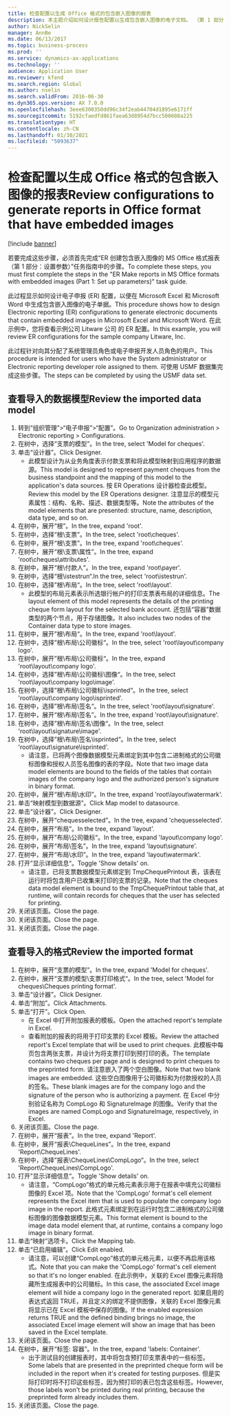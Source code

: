 ```yaml
---
title: 检查配置以生成 Office 格式的包含嵌入图像的报表
description: 本主题介绍如何设计报告配置以生成包含嵌入图像的电子文档。 （第 1 部分 - 设置参数）。
author: NickSelin
manager: AnnBe
ms.date: 06/13/2017
ms.topic: business-process
ms.prod: ''
ms.service: dynamics-ax-applications
ms.technology: ''
audience: Application User
ms.reviewer: kfend
ms.search.region: Global
ms.author: nselin
ms.search.validFrom: 2016-06-30
ms.dyn365.ops.version: AX 7.0.0
ms.openlocfilehash: 3eee6300350dd96c34f2eab44704d1895e6171ff
ms.sourcegitcommit: 5192cfaedfd861faea63d8954d7bcc500608a225
ms.translationtype: HT
ms.contentlocale: zh-CN
ms.lasthandoff: 01/30/2021
ms.locfileid: "5093637"
---
```

# <a name="review-configurations-to-generate-reports-in-office-format-that-have-embedded-images"></a><span data-ttu-id="7120f-104">检查配置以生成 Office 格式的包含嵌入图像的报表</span><span class="sxs-lookup"><span data-stu-id="7120f-104">Review configurations to generate reports in Office format that have embedded images</span></span>

[!include [banner](../../includes/banner.md)]

<span data-ttu-id="7120f-105">若要完成这些步骤，必须首先完成“ER 创建包含嵌入图像的 MS Office 格式报表（第 1 部分：设置参数）”任务指南中的步骤。</span><span class="sxs-lookup"><span data-stu-id="7120f-105">To complete these steps, you must first complete the steps in the "ER Make reports in MS Office formats with embedded images (Part 1: Set up parameters)" task guide.</span></span>

<span data-ttu-id="7120f-106">此过程显示如何设计电子申报 (ER) 配置，以便在 Microsoft Excel 和 Microsoft Word 中生成包含嵌入图像的电子单据。</span><span class="sxs-lookup"><span data-stu-id="7120f-106">This procedure shows how to design Electronic reporting (ER) configurations to generate electronic documents that contain embedded images in Microsoft Excel and Microsoft Word.</span></span> <span data-ttu-id="7120f-107">在此示例中，您将查看示例公司 Litware 公司 的 ER 配置。</span><span class="sxs-lookup"><span data-stu-id="7120f-107">In this example, you will review ER configurations for the sample company Litware, Inc.</span></span> 

<span data-ttu-id="7120f-108">此过程针对向其分配了系统管理员角色或电子申报开发人员角色的用户。</span><span class="sxs-lookup"><span data-stu-id="7120f-108">This procedure is intended for users who have the System administrator or Electronic reporting developer role assigned to them.</span></span> <span data-ttu-id="7120f-109">可使用 USMF 数据集完成这些步骤。</span><span class="sxs-lookup"><span data-stu-id="7120f-109">The steps can be completed by using the USMF data set.</span></span>


## <a name="review-the-imported-data-model"></a><span data-ttu-id="7120f-110">查看导入的数据模型</span><span class="sxs-lookup"><span data-stu-id="7120f-110">Review the imported data model</span></span>
1. <span data-ttu-id="7120f-111">转到“组织管理”>“电子申报”>“配置”。</span><span class="sxs-lookup"><span data-stu-id="7120f-111">Go to Organization administration > Electronic reporting > Configurations.</span></span>
2. <span data-ttu-id="7120f-112">在树中，选择“支票的模型”。</span><span class="sxs-lookup"><span data-stu-id="7120f-112">In the tree, select 'Model for cheques'.</span></span>
3. <span data-ttu-id="7120f-113">单击“设计器”。</span><span class="sxs-lookup"><span data-stu-id="7120f-113">Click Designer.</span></span>
    * <span data-ttu-id="7120f-114">此模型设计为从业务角度表示付款支票和将此模型映射到应用程序的数据源。</span><span class="sxs-lookup"><span data-stu-id="7120f-114">This model is designed to represent payment cheques from the business standpoint and the mapping of this model to the application's data sources.</span></span> <span data-ttu-id="7120f-115">按 ER Operations 设计器检查此模型。</span><span class="sxs-lookup"><span data-stu-id="7120f-115">Review this model by the ER Operations designer.</span></span> <span data-ttu-id="7120f-116">注意显示的模型元素属性：结构、名称、描述、数据类型等。</span><span class="sxs-lookup"><span data-stu-id="7120f-116">Note the attributes of the model elements that are presented: structure, name, description, data type, and so on.</span></span>   
4. <span data-ttu-id="7120f-117">在树中，展开“根”。</span><span class="sxs-lookup"><span data-stu-id="7120f-117">In the tree, expand 'root'.</span></span>
5. <span data-ttu-id="7120f-118">在树中，选择“根\支票”。</span><span class="sxs-lookup"><span data-stu-id="7120f-118">In the tree, select 'root\cheques'.</span></span>
6. <span data-ttu-id="7120f-119">在树中，展开“根\支票”。</span><span class="sxs-lookup"><span data-stu-id="7120f-119">In the tree, expand 'root\cheques'.</span></span>
7. <span data-ttu-id="7120f-120">在树中，展开“根\支票\属性”。</span><span class="sxs-lookup"><span data-stu-id="7120f-120">In the tree, expand 'root\cheques\attributes'.</span></span>
8. <span data-ttu-id="7120f-121">在树中，展开“根\付款人”。</span><span class="sxs-lookup"><span data-stu-id="7120f-121">In the tree, expand 'root\payer'.</span></span>
9. <span data-ttu-id="7120f-122">在树中，选择“根\istestrun“.</span><span class="sxs-lookup"><span data-stu-id="7120f-122">In the tree, select 'root\istestrun'.</span></span>
10. <span data-ttu-id="7120f-123">在树中，选择”根\布局“。</span><span class="sxs-lookup"><span data-stu-id="7120f-123">In the tree, select 'root\layout'.</span></span>
    * <span data-ttu-id="7120f-124">此模型的布局元素表示所选银行帐户的打印支票表布局的详细信息。</span><span class="sxs-lookup"><span data-stu-id="7120f-124">The layout element of this model represents the details of the printing cheque form layout for the selected bank account.</span></span> <span data-ttu-id="7120f-125">还包括“容器”数据类型的两个节点，用于存储图像。</span><span class="sxs-lookup"><span data-stu-id="7120f-125">It also includes two nodes of the Container data type to store images.</span></span>   
11. <span data-ttu-id="7120f-126">在树中，展开”根\布局“。</span><span class="sxs-lookup"><span data-stu-id="7120f-126">In the tree, expand 'root\layout'.</span></span>
12. <span data-ttu-id="7120f-127">在树中，选择”根\布局\公司徽标“。</span><span class="sxs-lookup"><span data-stu-id="7120f-127">In the tree, select 'root\layout\company logo'.</span></span>
13. <span data-ttu-id="7120f-128">在树中，展开”根\布局\公司徽标“。</span><span class="sxs-lookup"><span data-stu-id="7120f-128">In the tree, expand 'root\layout\company logo'.</span></span>
14. <span data-ttu-id="7120f-129">在树中，选择”根\布局\公司徽标\图像“。</span><span class="sxs-lookup"><span data-stu-id="7120f-129">In the tree, select 'root\layout\company logo\image'.</span></span>
15. <span data-ttu-id="7120f-130">在树中，选择”根\布局\公司徽标\isprinted“。</span><span class="sxs-lookup"><span data-stu-id="7120f-130">In the tree, select 'root\layout\company logo\isprinted'.</span></span>
16. <span data-ttu-id="7120f-131">在树中，选择”根\布局\签名“。</span><span class="sxs-lookup"><span data-stu-id="7120f-131">In the tree, select 'root\layout\signature'.</span></span>
17. <span data-ttu-id="7120f-132">在树中，展开“根\布局\签名”。</span><span class="sxs-lookup"><span data-stu-id="7120f-132">In the tree, expand 'root\layout\signature'.</span></span>
18. <span data-ttu-id="7120f-133">在树中，选择”根\布局\签名\图像“。</span><span class="sxs-lookup"><span data-stu-id="7120f-133">In the tree, select 'root\layout\signature\image'.</span></span>
19. <span data-ttu-id="7120f-134">在树中，选择”根\布局\签名\isprinted“。</span><span class="sxs-lookup"><span data-stu-id="7120f-134">In the tree, select 'root\layout\signature\isprinted'.</span></span>
    * <span data-ttu-id="7120f-135">请注意，已将两个图像数据模型元素绑定到其中包含二进制格式的公司徽标图像和授权人员签名图像的表的字段。</span><span class="sxs-lookup"><span data-stu-id="7120f-135">Note that two image data model elements are bound to the fields of the tables that contain images of the company logo and the authorized person's signature in binary format.</span></span>  
20. <span data-ttu-id="7120f-136">在树中，展开“根\布局\水印”。</span><span class="sxs-lookup"><span data-stu-id="7120f-136">In the tree, expand 'root\layout\watermark'.</span></span>
21. <span data-ttu-id="7120f-137">单击“映射模型到数据源”。</span><span class="sxs-lookup"><span data-stu-id="7120f-137">Click Map model to datasource.</span></span>
22. <span data-ttu-id="7120f-138">单击“设计器”。</span><span class="sxs-lookup"><span data-stu-id="7120f-138">Click Designer.</span></span>
23. <span data-ttu-id="7120f-139">在树中，展开“chequesselected”。</span><span class="sxs-lookup"><span data-stu-id="7120f-139">In the tree, expand 'chequesselected'.</span></span>
24. <span data-ttu-id="7120f-140">在树中，展开“布局”。</span><span class="sxs-lookup"><span data-stu-id="7120f-140">In the tree, expand 'layout'.</span></span>
25. <span data-ttu-id="7120f-141">在树中，展开”布局\公司徽标“。</span><span class="sxs-lookup"><span data-stu-id="7120f-141">In the tree, expand 'layout\company logo'.</span></span>
26. <span data-ttu-id="7120f-142">在树中，展开“布局\签名”。</span><span class="sxs-lookup"><span data-stu-id="7120f-142">In the tree, expand 'layout\signature'.</span></span>
27. <span data-ttu-id="7120f-143">在树中，展开“布局\水印”。</span><span class="sxs-lookup"><span data-stu-id="7120f-143">In the tree, expand 'layout\watermark'.</span></span>
28. <span data-ttu-id="7120f-144">打开”显示详细信息“。</span><span class="sxs-lookup"><span data-stu-id="7120f-144">Toggle 'Show details' on.</span></span>
    * <span data-ttu-id="7120f-145">请注意，已将支票数据模型元素绑定到 TmpChequePrintout 表，该表在运行时将包含用户已收集来打印的支票的记录。</span><span class="sxs-lookup"><span data-stu-id="7120f-145">Note that the cheques data model element is bound to the TmpChequePrintout table that, at runtime, will contain records for cheques that the user has selected for printing.</span></span>   
29. <span data-ttu-id="7120f-146">关闭该页面。</span><span class="sxs-lookup"><span data-stu-id="7120f-146">Close the page.</span></span>
30. <span data-ttu-id="7120f-147">关闭该页面。</span><span class="sxs-lookup"><span data-stu-id="7120f-147">Close the page.</span></span>
31. <span data-ttu-id="7120f-148">关闭该页面。</span><span class="sxs-lookup"><span data-stu-id="7120f-148">Close the page.</span></span>

## <a name="review-the-imported-format"></a><span data-ttu-id="7120f-149">查看导入的格式</span><span class="sxs-lookup"><span data-stu-id="7120f-149">Review the imported format</span></span>
1. <span data-ttu-id="7120f-150">在树中，展开“支票的模型”。</span><span class="sxs-lookup"><span data-stu-id="7120f-150">In the tree, expand 'Model for cheques'.</span></span>
2. <span data-ttu-id="7120f-151">在树中，展开“支票的模型\支票打印格式“。</span><span class="sxs-lookup"><span data-stu-id="7120f-151">In the tree, select 'Model for cheques\Cheques printing format'.</span></span>
3. <span data-ttu-id="7120f-152">单击“设计器”。</span><span class="sxs-lookup"><span data-stu-id="7120f-152">Click Designer.</span></span>
4. <span data-ttu-id="7120f-153">单击“附加”。</span><span class="sxs-lookup"><span data-stu-id="7120f-153">Click Attachments.</span></span>
5. <span data-ttu-id="7120f-154">单击“打开”。</span><span class="sxs-lookup"><span data-stu-id="7120f-154">Click Open.</span></span>
    * <span data-ttu-id="7120f-155">在 Excel 中打开附加报表的模板。</span><span class="sxs-lookup"><span data-stu-id="7120f-155">Open the attached report's template in Excel.</span></span>  
    * <span data-ttu-id="7120f-156">查看附加的报表的将用于打印支票的 Excel 模板。</span><span class="sxs-lookup"><span data-stu-id="7120f-156">Review the attached report's Excel template that will be used to print cheques.</span></span> <span data-ttu-id="7120f-157">此模板中每页包含两张支票，并设计为将支票打印到预打印的表。</span><span class="sxs-lookup"><span data-stu-id="7120f-157">The template contains two cheques per page and is designed to print cheques to the preprinted form.</span></span> <span data-ttu-id="7120f-158">请注意嵌入了两个空白图像。</span><span class="sxs-lookup"><span data-stu-id="7120f-158">Note that two blank images are embedded.</span></span> <span data-ttu-id="7120f-159">这些空白图像用于公司徽标和为付款授权的人员的签名。</span><span class="sxs-lookup"><span data-stu-id="7120f-159">These blank images are for the company logo and the signature of the person who is authorizing a payment.</span></span> <span data-ttu-id="7120f-160">在 Excel 中分别验证名称为 CompLogo 和 SignatureImage 的图像。</span><span class="sxs-lookup"><span data-stu-id="7120f-160">Verify that the images are named CompLogo and SignatureImage, respectively, in Excel.</span></span>   
6. <span data-ttu-id="7120f-161">关闭该页面。</span><span class="sxs-lookup"><span data-stu-id="7120f-161">Close the page.</span></span>
7. <span data-ttu-id="7120f-162">在树中，展开“报表”。</span><span class="sxs-lookup"><span data-stu-id="7120f-162">In the tree, expand 'Report'.</span></span>
8. <span data-ttu-id="7120f-163">在树中，展开“报表\ChequeLines”。</span><span class="sxs-lookup"><span data-stu-id="7120f-163">In the tree, expand 'Report\ChequeLines'.</span></span>
9. <span data-ttu-id="7120f-164">在树中，选择”报表\ChequeLines\CompLogo“。</span><span class="sxs-lookup"><span data-stu-id="7120f-164">In the tree, select 'Report\ChequeLines\CompLogo'.</span></span>
10. <span data-ttu-id="7120f-165">打开”显示详细信息“。</span><span class="sxs-lookup"><span data-stu-id="7120f-165">Toggle 'Show details' on.</span></span>
    * <span data-ttu-id="7120f-166">请注意，“CompLogo”格式的单元格元素表示用于在报表中填充公司徽标图像的 Excel 项。</span><span class="sxs-lookup"><span data-stu-id="7120f-166">Note that the 'CompLogo' format's cell element represents the Excel item that is used to populate the company logo image in the report.</span></span> <span data-ttu-id="7120f-167">此格式元素绑定到在运行时包含二进制格式的公司徽标图像的图像数据模型元素。</span><span class="sxs-lookup"><span data-stu-id="7120f-167">This format element is bound to the image data model element that, at runtime, contains a company logo image in binary format.</span></span>   
11. <span data-ttu-id="7120f-168">单击“映射”选项卡。</span><span class="sxs-lookup"><span data-stu-id="7120f-168">Click the Mapping tab.</span></span>
12. <span data-ttu-id="7120f-169">单击“已启用编辑”。</span><span class="sxs-lookup"><span data-stu-id="7120f-169">Click Edit enabled.</span></span>
    * <span data-ttu-id="7120f-170">请注意，可以创建“CompLogo”格式的单元格元素，以便不再启用该格式。</span><span class="sxs-lookup"><span data-stu-id="7120f-170">Note that you can make the 'CompLogo' format's cell element so that it's no longer enabled.</span></span> <span data-ttu-id="7120f-171">在此示例中，关联的 Excel 图像元素将隐藏所生成报表中的公司徽标。</span><span class="sxs-lookup"><span data-stu-id="7120f-171">In this case, the associated Excel image element will hide a company logo in the generated report.</span></span> <span data-ttu-id="7120f-172">如果启用的表达式返回 TRUE，并且定义的绑定不提供图像，关联的 Excel 图像元素将显示已在 Excel 模板中保存的图像。</span><span class="sxs-lookup"><span data-stu-id="7120f-172">If the enabled expression returns TRUE and the defined binding brings no image, the associated Excel image element will show an image that has been saved in the Excel template.</span></span>   
13. <span data-ttu-id="7120f-173">关闭该页面。</span><span class="sxs-lookup"><span data-stu-id="7120f-173">Close the page.</span></span>
14. <span data-ttu-id="7120f-174">在树中，展开“标签: 容器”。</span><span class="sxs-lookup"><span data-stu-id="7120f-174">In the tree, expand 'labels: Container'.</span></span>
    * <span data-ttu-id="7120f-175">出于测试目的创建报表时，其中将包含预打印支票表中的一些标签。</span><span class="sxs-lookup"><span data-stu-id="7120f-175">Some labels that are presented in the preprinted cheque form will be included in the report when it's created for testing purposes.</span></span> <span data-ttu-id="7120f-176">但是实际打印时将不打印这些标签，因为预打印的表已包含这些标签。</span><span class="sxs-lookup"><span data-stu-id="7120f-176">However, those labels won't be printed during real printing, because the preprinted form already includes them.</span></span>  
15. <span data-ttu-id="7120f-177">关闭该页面。</span><span class="sxs-lookup"><span data-stu-id="7120f-177">Close the page.</span></span>

